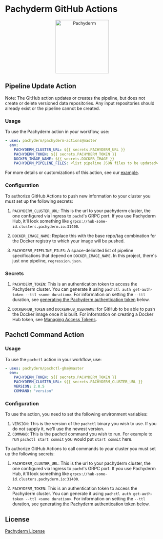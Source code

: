 # Pachyderm GitHub Actions

<p align="center">
	<img src='https://raw.githubusercontent.com/pachyderm/pachyderm/master/doc/docs/master/assets/images/Pachyderm-Character_600.png' height='175' title='Pachyderm'>
</p>

## Pipeline Update Action

Note: The GitHub action updates or creates the pipeline, but does not create or delete versioned data repositories. Any input repositories should already exist or the pipeline cannot be created.

### Usage

To use the Pachyderm action in your workflow, use:

```yaml
- uses: pachyderm/pachyderm-actions@master
  env:
    PACHYDERM_CLUSTER_URL: ${{ secrets.PACHYDERM_URL }}
    PACHYDERM_TOKEN: ${{ secrets.PACHYDERM_TOKEN }}
    DOCKER_IMAGE_NAME: ${{ secrets.DOCKER_IMAGE }}
    PACHYDERM_PIPELINE_FILES: <list pipeline JSON files to be updated>
```

For more details or customizations of this action, see our [example](https://github.com/pachyderm/pachyderm-gha).

### Configuration

To authorize GitHub Actions to push new information to your cluster you must set up the following secrets:

1. `PACHYDERM_CLUSTER_URL`: This is the url to your pachyderm cluster, the one configured via Ingress to `pachd`'s GRPC port.
    If you use Pachyderm Hub, it'll look something like `grpcs://hub-some-id.clusters.pachyderm.io:31400`.

2. `DOCKER_IMAGE_NAME`: Replace this with the base repo/tag combination for the Docker registry to which your image will be pushed.

3. `PACHYDERM_PIPELINE_FILES`: A space-delimited list of pipeline specifications that depend on `DOCKER_IMAGE_NAME`.
    In this project, there's just one pipeline, `regression.json`.

### Secrets

1. `PACHYDERM_TOKEN`: This is an authentication token to access the Pachyderm cluster. You can generate it using `pachctl auth get-auth-token --ttl <some duration>`. For information on setting the `--ttl` duration, see [generating the Pachyderm authentication token](https://github.com/pachyderm/pachyderm-gha#generating-the-pachyderm-authentication-token) below.

2. `DOCKERHUB_TOKEN` and `DOCKERHUB_USERNAME`: for GitHub to be able to push the Docker image once it is built. For information on creating a Docker Hub token, see [Managing Access Tokens](https://docs.docker.com/docker-hub/access-tokens/).

## Pachctl Command Action

### Usage

To use the `pachctl` action in your workflow, use:

```yaml
- uses: pachyderm/pachctl-gha@master
  env:
    PACHYDERM_TOKEN: ${{ secrets.PACHYDERM_TOKEN }}
    PACHYDERM_CLUSTER_URL: ${{ secrets.PACHYDERM_CLUSTER_URL }}
    VERSION: 2.0.5
    COMMAND: "version"
```

### Configuration

To use the action, you need to set the following environment variables:

1. `VERSION`: This is the version of the `pachctl` binary you wish to use. If you do not supply it, we'll use the newest version.
2. `COMMAND`: This is the pachctl command you wish to run. For example to run `pachctl start commit` you would put `start commit` here.

To authorize GitHub Actions to call commands to your cluster you must set up the following secrets:

1. `PACHYDERM_CLUSTER_URL`: This is the url to your pachyderm cluster, the one configured via Ingress to `pachd`'s GRPC port.
    If you use Pachyderm Hub, it'll look something like `grpcs://hub-some-id.clusters.pachyderm.io:31400`.

2. `PACHYDERM_TOKEN`: This is an authentication token to access the Pachyderm cluster. You can generate it using `pachctl auth get-auth-token --ttl <some duration>`. For information on setting the `--ttl` duration, see [generating the Pachyderm authentication token](https://github.com/pachyderm/pachyderm-gha#generating-the-pachyderm-authentication-token) below.

## License

[Pachyderm License](./LICENSE)
